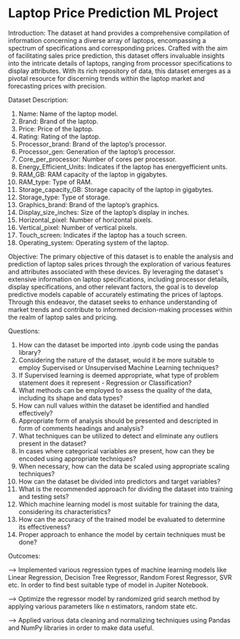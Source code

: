 # Laptop Price Prediction ML Project
Introduction:
The dataset at hand provides a comprehensive compilation of information concerning a diverse array of laptops, encompassing a spectrum of specifications and corresponding prices. Crafted with the aim of facilitating sales price prediction, this dataset offers invaluable insights into the intricate details of laptops, ranging from processor specifications to display attributes. With its rich repository of data, this dataset emerges as a pivotal resource for discerning trends within the laptop market and forecasting prices with precision.

Dataset Description:
1. Name: Name of the laptop model.
2. Brand: Brand of the laptop.
3. Price: Price of the laptop.
4. Rating: Rating of the laptop.
5. Processor_brand: Brand of the laptop’s processor.
6. Processor_gen: Generation of the laptop’s processor.
7. Core_per_processor: Number of cores per processor.
8. Energy_Efficient_Units: Indicates if the laptop has energyefficient units.
9. RAM_GB: RAM capacity of the laptop in gigabytes.
10. RAM_type: Type of RAM.
11. Storage_capacity_GB: Storage capacity of the laptop in gigabytes.
12. Storage_type: Type of storage.
13. Graphics_brand: Brand of the laptop’s graphics.
14. Display_size_inches: Size of the laptop’s display in inches.
15. Horizontal_pixel: Number of horizontal pixels.
16. Vertical_pixel: Number of vertical pixels.
17. Touch_screen: Indicates if the laptop has a touch screen.
18. Operating_system: Operating system of the laptop.

Objective:
The primary objective of this dataset is to enable the analysis and prediction of laptop sales prices through the exploration of various features and attributes associated with these devices. By leveraging the dataset's extensive information on laptop specifications, including processor details, display specifications, and other relevant factors, the goal is to develop predictive models capable of accurately estimating the prices of laptops. Through this endeavor, the dataset seeks to enhance understanding of market trends and contribute to informed decision-making processes within the realm of laptop sales and pricing.

Questions:
1. How can the dataset be imported into .ipynb code using the pandas library?
2. Considering the nature of the dataset, would it be more suitable to employ Supervised or Unsupervised Machine Learning techniques?
3. If Supervised learning is deemed appropriate, what type of problem statement does it represent - Regression or Classification?
4. What methods can be employed to assess the quality of the data, including its shape and data types?
5. How can null values within the dataset be identified and handled effectively?
6. Appropriate form of analysis should be presented and descripted in form of comments headings and analysis?
7. What techniques can be utilized to detect and eliminate any outliers present in the dataset?
8. In cases where categorical variables are present, how can they be encoded using appropriate techniques?
9. When necessary, how can the data be scaled using appropriate scaling techniques?
10. How can the dataset be divided into predictors and target variables?
11. What is the recommended approach for dividing the dataset into training and testing sets?
12. Which machine learning model is most suitable for training the data, considering its characteristics?
13. How can the accuracy of the trained model be evaluated to determine its effectiveness?
14. Proper approach to enhance the model by certain techniques must be done?

Outcomes:


--> Implemented various regression types of machine learning models like Linear Regression, Decision Tree Regressor, Random Forest Regressor, SVR etc. In order to find best suitable type of model in Jupiter Notebook.


--> Optimize the regressor model by randomized grid search method by applying various parameters like n estimators, random state etc.


--> Applied various data cleaning and normalizing techniques using Pandas and NumPy libraries in order to make data useful.
